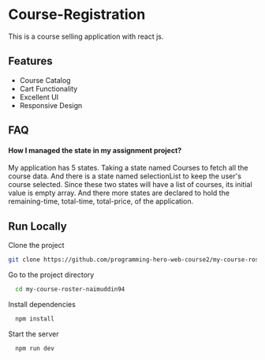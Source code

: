 # Course-Registration

This is a course selling application with react js.

## Features

- Course Catalog
- Cart Functionality
- Excellent UI
- Responsive Design

## FAQ

#### How I managed the state in my assignment project?

My application has 5 states. Taking a state named Courses to fetch all the course data. And there is a state named selectionList to keep the user's course selected. Since these two states will have a list of courses, its initial value is empty array. And there more states are declared to hold the remaining-time, total-time, total-price, of the application.

## Run Locally

Clone the project

```bash
git clone https://github.com/programming-hero-web-course2/my-course-roster-naimuddin94.git
```

Go to the project directory

```bash
  cd my-course-roster-naimuddin94
```

Install dependencies

```bash
  npm install
```

Start the server

```bash
  npm run dev
```
